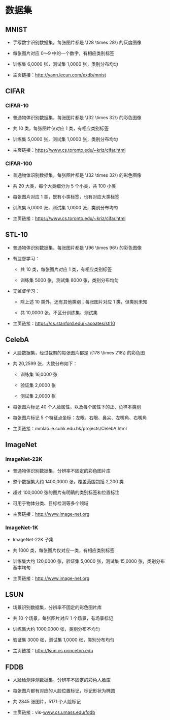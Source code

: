 <script type="text/javascript" src="http://cdn.mathjax.org/mathjax/latest/MathJax.js?config=default"></script>

# 数据集

## MNIST

- 手写数字识别数据集，每张图片都是 \\(28 \times 28\\) 的灰度图像

- 每张图片对应 0～9 中的一个数字，有相应类别标签

- 训练集 6,0000 张，测试集 1,0000 张，类别分布均匀

- 主页链接：http://yann.lecun.com/exdb/mnist

## CIFAR

### CIFAR-10

- 普通物体识别数据集，每张图片都是 \\(32 \times 32\\) 的彩色图像

- 共 10 类，每张图片仅对应 1 类，有相应类别标签

- 训练集 5,0000 张，测试集 1,0000 张，类别分布均匀

- 主页链接：https://www.cs.toronto.edu/~kriz/cifar.html

### CIFAR-100

- 普通物体识别数据集，每张图片都是 \\(32 \times 32\\) 的彩色图像

- 共 20 大类，每个大类细分为 5 个小类，共 100 小类

- 每张图片对应 1 类，既有小类标签，也有对应大类标签

- 训练集 5,0000 张，测试集 1,0000 张，类别分布均匀

- 主页链接：https://www.cs.toronto.edu/~kriz/cifar.html

## STL-10

- 普通物体识别数据集，每张图片都是 \\(96 \times 96\\) 的彩色图像

- 有监督学习：

	- 共 10 类，每张图片对应 1 类，有相应类别标签

	- 训练集 5000 张，测试集 8000 张，类别分布均匀

- 无监督学习：

	- 除上述 10 类外，还有其他类别；每张图片对应 1 类，但类别未知

	- 共 10,0000 张，不区分训练集、测试集

- 主页链接：https://cs.stanford.edu/~acoates/stl10

## CelebA

- 人脸数据集，经过裁剪的每张图片都是 \\(178 \times 218\\) 的彩色图

- 共 20,2599 张，大致分布如下：

	- 训练集 16,0000 张

	- 验证集 2,0000 张

	- 测试集 2,0000 张

- 每张图片标记 40 个人脸属性，以及每个属性下的正、负样本类别

- 每张图片标记 5 个特征点坐标：左眼、右眼、鼻尖、左嘴角、右嘴角

- 主页链接：mmlab.ie.cuhk.edu.hk/projects/CelebA.html

## ImageNet

### ImageNet-22K

- 普通物体识别数据集，分辨率不固定的彩色图片库

- 整个数据集大约 1400,0000 张，覆盖范围包括 2,200 类

- 超过 100,0000 张的图片有明确的类别标签和位置标注

- 可用于物体分类、目标检测等多个领域

- 主页链接：http://www.image-net.org

### ImageNet-1K

- ImageNet-22K 子集

- 共 1000 类，每张图片仅对应一类，有相应类别标签

- 训练集大约 120,0000 张，验证集 5,0000 张，测试集 15,0000 张，类别分布基本均匀

- 主页链接：http://www.image-net.org

## LSUN

- 场景识别数据集，分辨率不固定的彩色图片库

- 共 10 个场景，每张图片对应 1 个场景，有场景标记

- 训练集大约 1000,0000 张，类别分布不均匀

- 验证集 3000 张，测试集 1,0000 张，类别分布均匀

- 主页链接：http://lsun.cs.princeton.edu

## FDDB

- 人脸检测评测数据集，分辨率不固定的彩色人脸库

- 每张图片都有对应的人脸位置标记，标记形状为椭圆

- 共 2845 张图片，5171 个人脸标记

- 主页链接：vis-www.cs.umass.edu/fddb